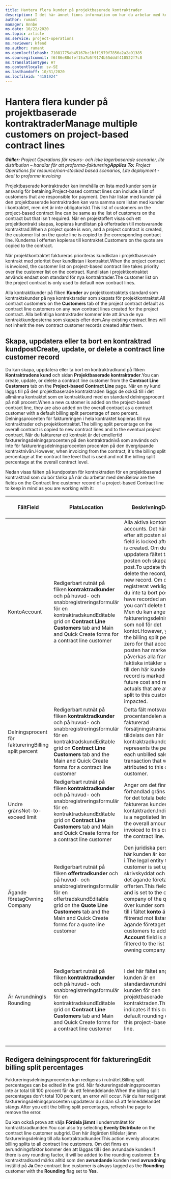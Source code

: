 ```yaml
---
title: Hantera flera kunder på projektbaserade kontraktrader
description: I det här ämnet finns information om hur du arbetar med kontraktrader och kontrakt som innehåller flera kunder.
author: rumant
manager: Annbe
ms.date: 10/22/2020
ms.topic: article
ms.service: project-operations
ms.reviewer: kfend
ms.author: rumant
ms.openlocfilehash: 71081775ab45167bc1bff1979f7856a2a2a91385
ms.sourcegitcommit: f6f86e80dfef15a7b5f9174b55dddf410522f7c8
ms.translationtype: HT
ms.contentlocale: sv-SE
ms.lasthandoff: 10/31/2020
ms.locfileid: "4181924"
---
```

# <a name="manage-multiple-customers-on-project-based-contract-lines"></a><span data-ttu-id="1c36f-103">Hantera flera kunder på projektbaserade kontraktrader</span><span class="sxs-lookup"><span data-stu-id="1c36f-103">Manage multiple customers on project-based contract lines</span></span>

<span data-ttu-id="1c36f-104">_**Gäller:** Project Operations för resurs- och icke lagerbaserade scenarier, lite distribution – handlar för att proforma-fakturering_</span><span class="sxs-lookup"><span data-stu-id="1c36f-104">_**Applies To:** Project Operations for resource/non-stocked based scenarios, Lite deployment - deal to proforma invoicing_</span></span>

<span data-ttu-id="1c36f-105">Projektbaserade kontraktrader kan innehålla en lista med kunder som är ansvarig för betalning.</span><span class="sxs-lookup"><span data-stu-id="1c36f-105">Project-based contract lines can include a list of customers that are responsible for payment.</span></span> <span data-ttu-id="1c36f-106">Den här listan med kunder på den projektbaserade kontraktraden kan vara samma som listan med kunder i kontraktet, men det är inte obligatoriskt.</span><span class="sxs-lookup"><span data-stu-id="1c36f-106">This list of customers on the project-based contract line can be same as the list of customers on the contract but that isn't required.</span></span> <span data-ttu-id="1c36f-107">När en projektoffert visas och ett projektkontrakt skapas, kopieras kundlistan på offertraden till motsvarande kontraktrad.</span><span class="sxs-lookup"><span data-stu-id="1c36f-107">When a project quote is won, and a project contract is created, the customer list on the quote line is copied to the corresponding contract line.</span></span> <span data-ttu-id="1c36f-108">Kunderna i offerten kopieras till kontraktet.</span><span class="sxs-lookup"><span data-stu-id="1c36f-108">Customers on the quote are copied to the contract.</span></span>

<span data-ttu-id="1c36f-109">När projektkontraktet faktureras prioriteras kundlistan i projektbaserade kontrakt med prioritet över kundlistan i kontraktet.</span><span class="sxs-lookup"><span data-stu-id="1c36f-109">When the project contract is invoiced, the customer list on project-based contract line takes priority over the customer list on the contract.</span></span> <span data-ttu-id="1c36f-110">Kundlistan i projektkontraktet används endast som standard för nya kontraktrader.</span><span class="sxs-lookup"><span data-stu-id="1c36f-110">The customer list on the project contract is only used to default new contract lines.</span></span>

<span data-ttu-id="1c36f-111">Alla kontraktkunder på fliken **Kunder** av projektkontraktets standard som kontraktskunder på nya kontraktsrader som skapats för projektkontraktet.</span><span class="sxs-lookup"><span data-stu-id="1c36f-111">All contract customers on the **Customers** tab of the project contract default as contract line customers on any new contract lines created for the project contract.</span></span> <span data-ttu-id="1c36f-112">Alla befintliga kontraktrader kommer inte att ärva de nya kontraktkundposterna som skapats efter dem.</span><span class="sxs-lookup"><span data-stu-id="1c36f-112">Any existing contract lines will not inherit the new contract customer records created after them.</span></span>

## <a name="create-update-or-delete-a-contract-line-customer-record"></a><span data-ttu-id="1c36f-113">Skapa, uppdatera eller ta bort en kontraktrad kundpost</span><span class="sxs-lookup"><span data-stu-id="1c36f-113">Create, update, or delete a contract line customer record</span></span>

<span data-ttu-id="1c36f-114">Du kan skapa, uppdatera eller ta bort en kontraktradkund på fliken **Kontraktradens kund** och sidan **Projektbaserade kontraktrader**.</span><span class="sxs-lookup"><span data-stu-id="1c36f-114">You can create, update, or delete a contract line customer from the **Contract Line Customers** tab on the **Project-based Contract Line** page.</span></span> <span data-ttu-id="1c36f-115">När en ny kund läggs till på den projektbaserade kontraktraden läggs de också till i det allmänna kontraktet som en kontraktkund med en standard delningsprocent på noll procent.</span><span class="sxs-lookup"><span data-stu-id="1c36f-115">When a new customer is added on the project-based contract line, they are also added on the overall contract as a contract customer with a default billing split percentage of zero percent.</span></span> <span data-ttu-id="1c36f-116">Delningsprocenten för faktureringen i hela kontraktet kopieras till nya kontraktrader och projektkontraktet.</span><span class="sxs-lookup"><span data-stu-id="1c36f-116">The billing split percentage on the overall contract is copied to new contract lines and to the eventual project contract.</span></span> <span data-ttu-id="1c36f-117">När du fakturerar ett kontrakt är det emellertid faktureringsdelningsprocenten på den kontraktradnivå som används och inte för faktureringsdelningsprocenten procenten på den övergripande kontraktnivån.</span><span class="sxs-lookup"><span data-stu-id="1c36f-117">However, when invoicing from the contract, it's the billing split percentage at the contract line level that is used and not the billing split percentage at the overall contract level.</span></span> 

<span data-ttu-id="1c36f-118">Nedan visas fälten på kundposten för kontraktraden för en projektbaserad kontraktrad som du bör tänka på när du arbetar med den:</span><span class="sxs-lookup"><span data-stu-id="1c36f-118">Below are the fields on the Contract line customer record of a project-based Contract line to keep in mind as you are working with it:</span></span>

| <span data-ttu-id="1c36f-119">Fält</span><span class="sxs-lookup"><span data-stu-id="1c36f-119">Field</span></span> | <span data-ttu-id="1c36f-120">Plats</span><span class="sxs-lookup"><span data-stu-id="1c36f-120">Location</span></span> | <span data-ttu-id="1c36f-121">Beskrivning</span><span class="sxs-lookup"><span data-stu-id="1c36f-121">Description</span></span> | <span data-ttu-id="1c36f-122">Inverkan nedströms</span><span class="sxs-lookup"><span data-stu-id="1c36f-122">Downstream impact</span></span> |
| --- | --- | --- | --- |
| <span data-ttu-id="1c36f-123">Konto</span><span class="sxs-lookup"><span data-stu-id="1c36f-123">Account</span></span> | <span data-ttu-id="1c36f-124">Redigerbart rutnät på fliken **kontraktradkunder** och på huvud- och snabbregistreringsformulär för en kontraktradskund</span><span class="sxs-lookup"><span data-stu-id="1c36f-124">Editable grid on **Contract Line Customers** tab and Main and Quick Create forms for a contract line customer</span></span> | <span data-ttu-id="1c36f-125">Alla aktiva konton.</span><span class="sxs-lookup"><span data-stu-id="1c36f-125">All active accounts.</span></span> <span data-ttu-id="1c36f-126">Det här fältet låses efter att posten skapas.</span><span class="sxs-lookup"><span data-stu-id="1c36f-126">This field is locked after the record is created.</span></span> <span data-ttu-id="1c36f-127">Om du vill uppdatera fältet tar du bort posten och skapar en ny post.</span><span class="sxs-lookup"><span data-stu-id="1c36f-127">To update the field, delete the record, and create a new record.</span></span> <span data-ttu-id="1c36f-128">Om du har registrerat verkliga värden kan du inte ta bort posten.</span><span class="sxs-lookup"><span data-stu-id="1c36f-128">If you have recorded any actuals, you can't delete the record.</span></span> <span data-ttu-id="1c36f-129">Men du kan ange en faktureringsdelningsprocenten som noll för det kontot.</span><span class="sxs-lookup"><span data-stu-id="1c36f-129">However, you can mark the billing split percentage as zero for that account.</span></span> <span data-ttu-id="1c36f-130">När posten har markerats som noll påverkas alla framtida och faktiska intäkter som hänförs till den här kunden.</span><span class="sxs-lookup"><span data-stu-id="1c36f-130">When the record is marked as zero, any future cost and revenue actuals that are attributed or split to this customer are impacted.</span></span> | <span data-ttu-id="1c36f-131">När du plockar ett konto från huvudkontolistan för att lägga till och spara dem läggs kontraktradkunden också till som en kontraktkund.</span><span class="sxs-lookup"><span data-stu-id="1c36f-131">When you pick an account from the master list of accounts to add and save them, the contract line customer is also added as a contract customer.</span></span> <span data-ttu-id="1c36f-132">Kontraktradkunder används när fakturor skapas.</span><span class="sxs-lookup"><span data-stu-id="1c36f-132">Contract line customers are used when invoices are generated.</span></span> |
| <span data-ttu-id="1c36f-133">Delningsprocent för fakturering</span><span class="sxs-lookup"><span data-stu-id="1c36f-133">Billing split percent</span></span> | <span data-ttu-id="1c36f-134">Redigerbart rutnät på fliken **kontraktradkunder** och på huvud- och snabbregistreringsformulär för en kontraktradskund</span><span class="sxs-lookup"><span data-stu-id="1c36f-134">Editable grid on **Contract Line Customers** tab and the Main and Quick Create forms for a contract line customer</span></span> | <span data-ttu-id="1c36f-135">Detta fält motsvarar procentandelen av varje fakturerad försäljningstransaktion som tilldelats den här kontraktradkunden.</span><span class="sxs-lookup"><span data-stu-id="1c36f-135">This field represents the percentage of each unbilled sales transaction that will be attributed to this contract line customer.</span></span> | <span data-ttu-id="1c36f-136">Kontraktradkunder och faktureringsdelningsprocent används när faktiska värden skapas efter godkännande och när fakturan har genererats.</span><span class="sxs-lookup"><span data-stu-id="1c36f-136">Contract line customers and billing split percentages are used when actuals are created after approval and when the invoice is generated.</span></span> |
| <span data-ttu-id="1c36f-137">Undre gräns</span><span class="sxs-lookup"><span data-stu-id="1c36f-137">Not-to-exceed limit</span></span> | <span data-ttu-id="1c36f-138">Redigerbart rutnät på fliken **kontraktradkunder** och på huvud- och snabbregistreringsformulär för en kontraktradskund</span><span class="sxs-lookup"><span data-stu-id="1c36f-138">Editable grid on **Contract Line Customers** tab and Main and Quick Create forms for a contract line customer</span></span> | <span data-ttu-id="1c36f-139">Anger om det finns en förhandlad gräns eller ett tak för det totala belopp som ska faktureras kunden för kontaktraden.</span><span class="sxs-lookup"><span data-stu-id="1c36f-139">Indicates if there is a negotiated limit or cap to the overall amount that will be invoiced to this customer for the contract line.</span></span> | <span data-ttu-id="1c36f-140">Undre gränsen för kontraktradkunden används när faktiska värden skapas och fakturorna skapas.</span><span class="sxs-lookup"><span data-stu-id="1c36f-140">The not-to-exceed limit for the contract line customer is used when actuals are created and the invoices are generated.</span></span> |
| <span data-ttu-id="1c36f-141">Ägande företag</span><span class="sxs-lookup"><span data-stu-id="1c36f-141">Owning Company</span></span> | <span data-ttu-id="1c36f-142">Redigerbart rutnät på fliken **offertradkunder** och på huvud- och snabbregistreringsformulär för en offertradskund</span><span class="sxs-lookup"><span data-stu-id="1c36f-142">Editable grid on the **Quote Line Customers** tab and the Main and Quick Create forms for a quote line customer</span></span> | <span data-ttu-id="1c36f-143">Den juridiska person som den här kunden är konfigurerad i.</span><span class="sxs-lookup"><span data-stu-id="1c36f-143">The legal entity that this customer is set up in.</span></span> <span data-ttu-id="1c36f-144">Fältet är skrivskyddat och är inställt på det ägande företaget i offerten.</span><span class="sxs-lookup"><span data-stu-id="1c36f-144">This field is read-only and is set to the owning company of the quote.</span></span> <span data-ttu-id="1c36f-145">Listan över kunder som ska läggas till i fältet **konto** är redan filtrerad mot listan från det ägande företaget.</span><span class="sxs-lookup"><span data-stu-id="1c36f-145">The list of customers to add in the **Account** field is already filtered to the list from this owning company.</span></span> | <span data-ttu-id="1c36f-146">Begreppet ett ägande företag likställer begreppet en juridisk person.</span><span class="sxs-lookup"><span data-stu-id="1c36f-146">The concept of an owning company equates to the concept of a legal entity.</span></span> <span data-ttu-id="1c36f-147">Alla kostnader och intäkter från det här projektet redovisas i det ägande företagets huvudbok.</span><span class="sxs-lookup"><span data-stu-id="1c36f-147">All costs and revenue accruing from this project are accounted for in the General ledger of the owning company.</span></span> |
| <span data-ttu-id="1c36f-148">Är Avrundning</span><span class="sxs-lookup"><span data-stu-id="1c36f-148">Is Rounding</span></span> | <span data-ttu-id="1c36f-149">Redigerbart rutnät på fliken **kontraktradkunder** och på huvud- och snabbregistreringsformulär för en kontraktradskund</span><span class="sxs-lookup"><span data-stu-id="1c36f-149">Editable grid on **Contract Line Customers** tab and Main and Quick Create forms for a contract line customer</span></span> | <span data-ttu-id="1c36f-150">I det här fältet anges om kunden är en standardavrundning för kunden för den projektbaserade kontraktraden.</span><span class="sxs-lookup"><span data-stu-id="1c36f-150">This field indicates if this customer is a default rounding customer for this project-based contract line.</span></span> | <span data-ttu-id="1c36f-151">När du genererar ett faktiskt värde enligt faktureringsdelningsprocenten kan det finnas vissa avrundningsdifferenser.</span><span class="sxs-lookup"><span data-stu-id="1c36f-151">When you generate an actual according to the billing split percentage, there may be some rounding differences.</span></span> <span data-ttu-id="1c36f-152">Den här kunden avräknar avrundningsdifferenserna i det här fallet.</span><span class="sxs-lookup"><span data-stu-id="1c36f-152">This customer is attributed the rounding differences in this case.</span></span> |

## <a name="edit-billing-split-percentages"></a><span data-ttu-id="1c36f-153">Redigera delningsprocent för fakturering</span><span class="sxs-lookup"><span data-stu-id="1c36f-153">Edit billing split percentages</span></span>

<span data-ttu-id="1c36f-154">Faktureringsdelningsprocenten kan redigeras i rutnätet.</span><span class="sxs-lookup"><span data-stu-id="1c36f-154">Billing split percentages can be edited in the grid.</span></span> <span data-ttu-id="1c36f-155">När faktureringsdelningsprocenten inte är total till 100 procent får du ett felmeddelande.</span><span class="sxs-lookup"><span data-stu-id="1c36f-155">When the billing split percentages don't total 100 percent, an error will occur.</span></span> <span data-ttu-id="1c36f-156">När du har redigerat faktureringsdelningsprocenten uppdaterar du sidan så att felmeddelandet stängs.</span><span class="sxs-lookup"><span data-stu-id="1c36f-156">After you edit the billing split percentages, refresh the page to remove the error.</span></span>

<span data-ttu-id="1c36f-157">Du kan också prova att välja **Fördela jämnt** i underrutnätet för kontraktsradkunden.</span><span class="sxs-lookup"><span data-stu-id="1c36f-157">You can also try selecting **Evenly Distribute** on the contract line customer subgrid.</span></span> <span data-ttu-id="1c36f-158">Den här åtgärden tilldelar jämn faktureringsdelning till alla kontraktradkunder.</span><span class="sxs-lookup"><span data-stu-id="1c36f-158">This action evenly allocates billing splits to all contract line customers.</span></span> <span data-ttu-id="1c36f-159">Om det finns en avrundningsfaktor kommer den att läggas till i den avrundade kunden.</span><span class="sxs-lookup"><span data-stu-id="1c36f-159">If there is any rounding factor, it will be added to the rounding customer.</span></span> <span data-ttu-id="1c36f-160">En kontraktradkund märks alltid som den **avrundande** kunden med **avrundning** inställd på **Ja**.</span><span class="sxs-lookup"><span data-stu-id="1c36f-160">One contract line customer is always tagged as the **Rounding** customer with the **Rounding** flag set to **Yes**.</span></span>
